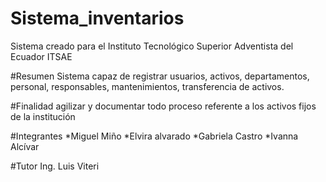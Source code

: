 # Sistema_inventarios
Sistema creado para el Instituto Tecnológico Superior Adventista del Ecuador ITSAE

#Resumen
Sistema capaz de registrar usuarios, activos, departamentos, personal, responsables, mantenimientos, transferencia de activos.

#Finalidad
agilizar y documentar todo proceso referente a los activos fijos de la institución 

#Integrantes
*Miguel Miño
*Elvira alvarado
*Gabriela Castro
*Ivanna Alcívar

#Tutor
Ing. Luis Viteri


